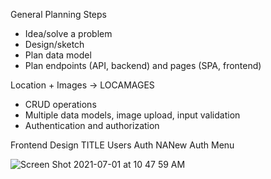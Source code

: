 General Planning Steps
- Idea/solve a problem
- Design/sketch
- Plan data model
- Plan endpoints (API, backend) and pages (SPA, frontend)

Location + Images -> LOCAMAGES

- CRUD operations
- Multiple data models, image upload, input validation
- Authentication and authorization 

Frontend Design
TITLE       Users Auth NANew Auth
Menu

![Screen Shot 2021-07-01 at 10 47 59 AM](https://user-images.githubusercontent.com/28903840/124171154-0a075b00-da5d-11eb-8c4d-c69b7e133306.png)
